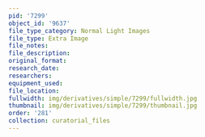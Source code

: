 ```yaml
---
pid: '7299'
object_id: '9637'
file_type_category: Normal Light Images
file_type: Extra Image
file_notes:
file_description:
original_format:
research_date:
researchers:
equipment_used:
file_location:
fullwidth: img/derivatives/simple/7299/fullwidth.jpg
thumbnail: img/derivatives/simple/7299/thumbnail.jpg
order: '281'
collection: curatorial_files
---
```


